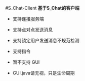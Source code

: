 #S_Chat-Client
**基于S_Chat的客户端**
 - 支持连接服务端
 - 支持点对点发送消息
 - 支持锁定用户发送消息不规范检测
 - 支持指令
 - 暂不支持 GUI
 
 - GUI.java请无视，只是生命周期
